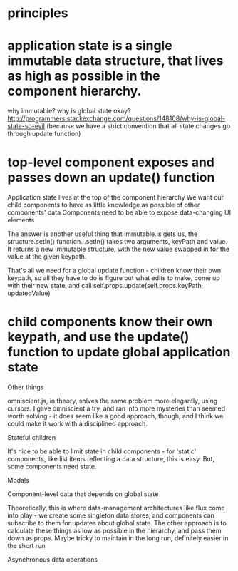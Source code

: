 # principles

# application state is a single immutable data structure, that lives as high as possible in the component hierarchy.

why immutable?
why is global state okay?
http://programmers.stackexchange.com/questions/148108/why-is-global-state-so-evil
(because we have a strict convention that all state changes go through update function)

# top-level component exposes and passes down an update() function

Application state lives at the top of the component hierarchy
We want our child components to have as little knowledge as possible of other components' data
Components need to be able to expose data-changing UI elements

The answer is another useful thing that immutable.js gets us, the structure.setIn() function. .setIn() takes two arguments, keyPath and value. It returns a new immutable structure, with the new value swapped in for the value at the given keypath.

That's all we need for a global update function - children know their own keypath, so all they have to do is figure out what edits to make, come up with their new state, and call self.props.update(self.props.keyPath, updatedValue)

# child components know their own keypath, and use the update() function to update global application state

Other things

omniscient.js, in theory, solves the same problem more elegantly, using cursors. I gave omniscient a try, and ran into more mysteries than seemed worth solving - it does seem like a good approach, though, and I think we could make it work with a disciplined approach.

Stateful children

It's nice to be able to limit state in child components - for 'static' components, like list items reflecting a data structure, this is easy. But, some components need state.

Modals

Component-level data that depends on global state

Theoretically, this is where data-management architectures like flux come into play - we create some singleton data stores, and components can subscribe to them for updates about global state. The other approach is to calculate these things as low as possible in the hierarchy, and pass them down as props. Maybe tricky to maintain in the long run, definitely easier in the short run

Asynchronous data operations
